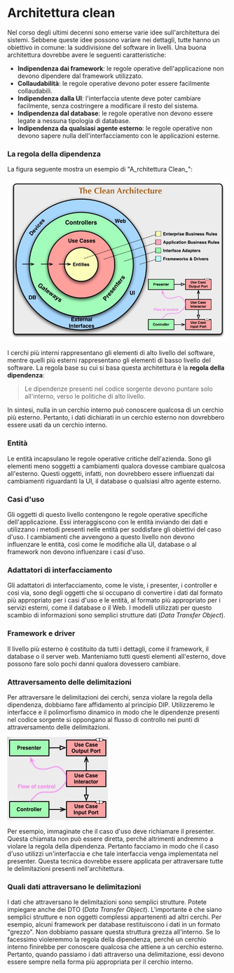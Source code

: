 # Architettura clean

Nel corso degli ultimi decenni sono emerse varie idee sull'architettura dei sistemi. Sebbene queste idee possono variare nei dettagli, tutte hanno un obiettivo in comune: la suddivisione del software in livelli. Una buona architettura dovrebbe avere le seguenti caratteristiche:

* **Indipendenza dai framework**: le regole operative dell'applicazione non devono dipendere dal framework utilizzato.
* **Collaudabilità**: le regole operative devono poter essere facilmente collaudabili.
* **Indipendenza dalla UI**: l'interfaccia utente deve poter cambiare facilmente, senza costringere a modificare il resto del sistema.
* **Indipendenza dal database**: le regole operative non devono essere legate a nessuna tipologia di database.
* **Indipendenza da qualsiasi agente esterno**: le regole operative non devono sapere nulla dell'interfacciamento con le applicazioni esterne.

### La regola della dipendenza

La figura seguente mostra un esempio di "A_rchitettura Clean_":

![](.gitbook/assets/clean-architecture.jpeg)

I cerchi più interni rappresentano gli elementi di alto livello del software, mentre quelli più esterni rappresentano gli elementi di basso livello del software. La regola base su cui si basa questa architettura è la **regola della dipendenza**:

> Le dipendenze presenti nel codice sorgente devono puntare solo all'interno, verso le politiche di alto livello.

In sintesi, nulla in un cerchio interno può conoscere qualcosa di un cerchio più esterno. Pertanto, i dati dichiarati in un cerchio esterno non dovrebbero essere usati da un cerchio interno.

### Entità

Le entità incapsulano le regole operative critiche dell'azienda. Sono gli elementi meno soggetti a cambiamenti qualora dovesse cambiare qualcosa all'esterno. Questi oggetti, infatti, non dovrebbero essere influenzati dai cambiamenti riguardanti la UI, il database o qualsiasi altro agente esterno.

### Casi d'uso

Gli oggetti di questo livello contengono le regole operative specifiche dell'applicazione. Essi interaggiscono con le entità inviando dei dati e utilizzano i metodi presenti nelle entità per soddisfare gli obiettivi del caso d'uso. I cambiamenti che avvengono a questo livello non devono influenzare le entità, così come le modifiche alla UI, database o al framework non devono influenzare i casi d'uso.

### Adattatori di interfacciamento

Gli adattatori di interfacciamento, come le viste, i presenter, i controller e così via, sono degli oggetti che si occupano di convertire i dati dal formato più appropriato per i casi d'uso e le entità, al formato più appropriato per i servizi esterni, come il database o il Web. I modelli utilizzati per questo scambio di informazioni sono semplici strutture dati \(_Data Transfer Object_\).

### Framework e driver

Il livello più esterno è costituito da tutti i dettagli, come il framework, il database o il server web. Manteniamo tutti questi elementi all'esterno, dove possono fare solo pochi danni qualora dovessero cambiare.

### Attraversamento delle delimitazioni

Per attraversare le delimitazioni dei cerchi, senza violare la regola della dipendenza, dobbiamo fare affidamento al principio DIP. Utilizzeremo le interfacce e il polimorfismo dinamico in modo che le dipendenze presenti nel codice sorgente si oppongano al flusso di controllo nei punti di attraversamento delle delimitazioni.

![](.gitbook/assets/attraversamento-delle-delimitazioni-1.jpg)

Per esempio, immaginate che il caso d'uso deve richiamare il presenter. Questa chiamata non può essere diretta, perché altrimenti andremmo a violare la regola della dipendenza. Pertanto facciamo in modo che il caso d'uso utilizzi un'interfaccia e che tale interfaccia venga implementata nel presenter. Questa tecnica dovrebbe essere applicata per attraversare tutte le delimitazioni presenti nell'architettura.

### Quali dati attraversano le delimitazioni

I dati che attraversano le delimitazioni sono semplici strutture. Potete impiegare anche dei DTO \(_Data Transfer Object_\). L'importante è che siano semplici strutture e non oggetti complessi appartenenti ad altri cerchi. Per esempio, alcuni framework per database restituiscono i dati in un formato "grezzo". Non dobbiamo passare questa struttura grezza all'interno. Se lo facessimo violeremmo la regola della dipendenza, perché un cerchio interno finirebbe per conoscere qualcosa che attiene a un cerchio esterno. Pertanto, quando passiamo i dati attraverso una delimitazione, essi devono essere sempre nella forma più appropriata per il cerchio interno.

